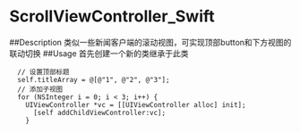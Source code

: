 # ScrollViewController_Swift
##Description
类似一些新闻客户端的滚动视图，可实现顶部button和下方视图的联动切换
##Usage
首先创建一个新的类继承于此类
```
  // 设置顶部标题
  self.titleArray = @[@"1", @"2", @"3"];
  // 添加子视图
  for (NSInteger i = 0; i < 3; i++) {
    UIViewController *vc = [[UIViewController alloc] init];
      [self addChildViewController:vc];
    }
```

